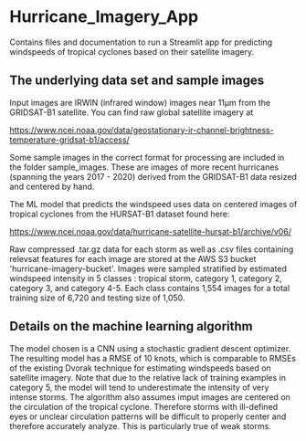 # Hurricane_Imagery_App

Contains files and documentation to run a Streamlit app for predicting windspeeds of tropical cyclones based on their satellite imagery.

## The underlying data set and sample images

Input images are IRWIN (infrared window) images near 11µm from the GRIDSAT-B1 satellite.  You can find raw global satellite imagery at

https://www.ncei.noaa.gov/data/geostationary-ir-channel-brightness-temperature-gridsat-b1/access/

Some sample images in the correct format for processing are included in the folder sample_images.  These are images of more recent hurricanes (spanning the years 2017 - 2020) derived from the GRIDSAT-B1 data resized and centered by hand.

The ML model that predicts the windspeed uses data on centered images of tropical cyclones from the HURSAT-B1 dataset found here:

https://www.ncei.noaa.gov/data/hurricane-satellite-hursat-b1/archive/v06/

Raw compressed .tar.gz data for each storm as well as .csv files containing relevsat features for each image are stored at the AWS S3 bucket 'hurricane-imagery-bucket'.  Images were sampled stratified by estimated windspeed intensity in 5 classes : tropical storm, category 1, category 2, category 3, and category 4-5.
Each class contains 1,554 images for a total training size of 6,720 and testing size of 1,050.

## Details on the machine learning algorithm

The model chosen is a CNN using a stochastic gradient descent optimizer.  The resulting model has a RMSE of 10 knots, which is comparable to RMSEs of the existing Dvorak technique for estimating windspeeds based on satellite imagery.  Note that due to the relative lack of training examples in category 5, the model will tend to underestimate the intensity of very intense storms.  The algorithm also assumes imput images are centered on the circulation of the tropical cyclone.  Therefore storms with ill-defined eyes or unclear circulation patterns will be difficult to properly center and therefore accurately analyze.  This is particularly true of weak storms.
